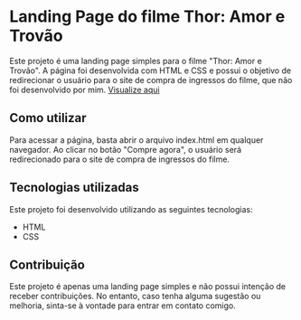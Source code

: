 # Landing Page do filme Thor: Amor e Trovão
Este projeto é uma landing page simples para o filme "Thor: Amor e Trovão". A página foi desenvolvida com HTML e CSS e possui o objetivo de redirecionar o usuário para o site de compra de ingressos do filme, que não foi desenvolvido por mim.
[Visualize aqui](https://thor-love-thunder.netlify.app/)
## Como utilizar
Para acessar a página, basta abrir o arquivo index.html em qualquer navegador. Ao clicar no botão "Compre agora", o usuário será redirecionado para o site de compra de ingressos do filme.

## Tecnologias utilizadas
Este projeto foi desenvolvido utilizando as seguintes tecnologias:

- HTML
- CSS
## Contribuição
Este projeto é apenas uma landing page simples e não possui intenção de receber contribuições. No entanto, caso tenha alguma sugestão ou melhoria, sinta-se à vontade para entrar em contato comigo.

